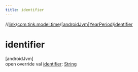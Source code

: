 ```yaml
---
title: identifier
---
```

//[link](../../../index.html)/[com.tink.model.time](../index.html)/[[androidJvm]YearPeriod](index.html)/[identifier](identifier.html)



# identifier



[androidJvm]\
open override val [identifier](identifier.html): [String](https://kotlinlang.org/api/latest/jvm/stdlib/kotlin/-string/index.html)




